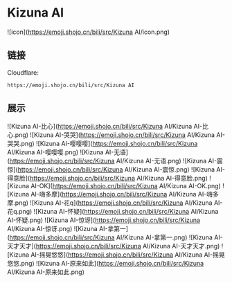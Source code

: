 # Kizuna AI
![icon](https://emoji.shojo.cn/bili/src/Kizuna AI/icon.png)
## 链接
Cloudflare:
```
https://emoji.shojo.cn/bili/src/Kizuna AI
```
## 展示
![Kizuna AI-比心](https://emoji.shojo.cn/bili/src/Kizuna AI/Kizuna AI-比心.png)
![Kizuna AI-哭哭](https://emoji.shojo.cn/bili/src/Kizuna AI/Kizuna AI-哭哭.png)
![Kizuna AI-嘤嘤嘤](https://emoji.shojo.cn/bili/src/Kizuna AI/Kizuna AI-嘤嘤嘤.png)
![Kizuna AI-无语](https://emoji.shojo.cn/bili/src/Kizuna AI/Kizuna AI-无语.png)
![Kizuna AI-震惊](https://emoji.shojo.cn/bili/src/Kizuna AI/Kizuna AI-震惊.png)
![Kizuna AI-得意脸](https://emoji.shojo.cn/bili/src/Kizuna AI/Kizuna AI-得意脸.png)
![Kizuna AI-OK](https://emoji.shojo.cn/bili/src/Kizuna AI/Kizuna AI-OK.png)
![Kizuna AI-嗨多摩](https://emoji.shojo.cn/bili/src/Kizuna AI/Kizuna AI-嗨多摩.png)
![Kizuna AI-花q](https://emoji.shojo.cn/bili/src/Kizuna AI/Kizuna AI-花q.png)
![Kizuna AI-怀疑](https://emoji.shojo.cn/bili/src/Kizuna AI/Kizuna AI-怀疑.png)
![Kizuna AI-惊讶](https://emoji.shojo.cn/bili/src/Kizuna AI/Kizuna AI-惊讶.png)
![Kizuna AI-拿第一](https://emoji.shojo.cn/bili/src/Kizuna AI/Kizuna AI-拿第一.png)
![Kizuna AI-天才天才](https://emoji.shojo.cn/bili/src/Kizuna AI/Kizuna AI-天才天才.png)
![Kizuna AI-摇晃悠悠](https://emoji.shojo.cn/bili/src/Kizuna AI/Kizuna AI-摇晃悠悠.png)
![Kizuna AI-原来如此](https://emoji.shojo.cn/bili/src/Kizuna AI/Kizuna AI-原来如此.png)
